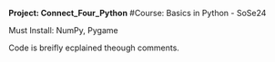 **Project: Connect_Four_Python**
#Course: Basics in Python - SoSe24

Must Install: NumPy, Pygame

Code is breifly ecplained theough comments.
